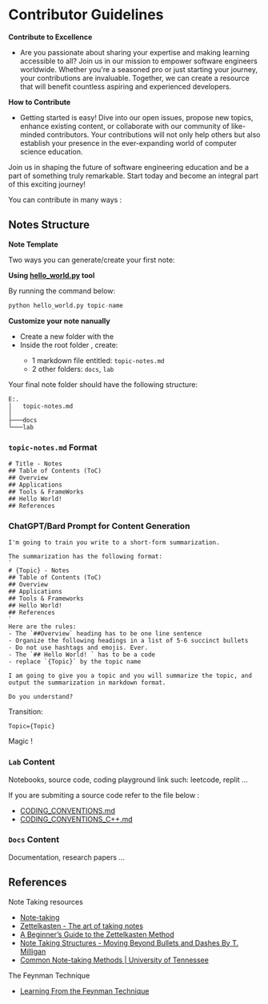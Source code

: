 # Contributor Guidelines

**Contribute to Excellence**

- Are you passionate about sharing your expertise and making learning accessible to all? Join us in our mission to empower software engineers worldwide. Whether you're a seasoned pro or just starting your journey, your contributions are invaluable. Together, we can create a resource that will benefit countless aspiring and experienced developers.

**How to Contribute**

- Getting started is easy! Dive into our open issues, propose new topics, enhance existing content, or collaborate with our community of like-minded contributors. Your contributions will not only help others but also establish your presence in the ever-expanding world of computer science education.

Join us in shaping the future of software engineering education and be a part of something truly remarkable. Start today and become an integral part of this exciting journey!

You can contribute in many ways :

## Notes Structure

**Note Template**

Two ways you can generate/create your first note:

**Using [hello_world.py](hello_world.py) tool**

By running the command below:

```python
python hello_world.py topic-name
```

**Customize your note nanually**

- Create a new folder with the <topic name>
- Inside the root folder <topic-name>, create: 
  - 1 markdown file entitled: `topic-notes.md`
  - 2 other folders: `docs`, `lab`

Your final note folder should have the following structure:

```
E:.
│   topic-notes.md
│
├───docs
└───lab
```

### `topic-notes.md` Format

```
# Title - Notes
## Table of Contents (ToC)
## Overview
## Applications
## Tools & FrameWorks
## Hello World!
## References
```

### ChatGPT/Bard Prompt for Content Generation

```
I'm going to train you write to a short-form summarization.

The summarization has the following format: 
`
# {Topic} - Notes
## Table of Contents (ToC)
## Overview
## Applications
## Tools & Frameworks
## Hello World!
## References
`
Here are the rules: 
- The `##Overview` heading has to be one line sentence
- Organize the following headings in a list of 5-6 succinct bullets 
- Do not use hashtags and emojis. Ever.
- The `## Hello World! ` has to be a code
- replace `{Topic}` by the topic name 

I am going to give you a topic and you will summarize the topic, and output the summarization in markdown format.

Do you understand?
```

Transition: 

```
Topic={Topic}
```

Magic !


### `Lab` Content

Notebooks, source code, coding playground link such: leetcode, replit ...

If you are submiting a source code refer to the file below : 

- [CODING_CONVENTIONS.md](./sw-documentation-convention/CODING_CONVENTIONS.md)
- [CODING_CONVENTIONS_C++.md](./sw-documentation-convention/CODING_CONVENTIONS_C++.md)

### `Docs` Content

Documentation, research papers ...

## References

Note Taking resources

- [Note-taking](https://en.wikipedia.org/wiki/Note-taking)
- [Zettelkasten - The art of taking notes](https://en.wikipedia.org/wiki/Zettelkasten)
- [A Beginner’s Guide to the Zettelkasten Method](https://zenkit.com/en/blog/a-beginners-guide-to-the-zettelkasten-method/)
- [Note Taking Structures - Moving Beyond Bullets and Dashes By T. Milligan](https://www.dunwoody.edu/pdfs/Elftmann-Note-Taking-Structures.pdf)
- [Common Note-taking Methods | University of Tennessee](https://www.utc.edu/enrollment-management-and-student-affairs/center-for-academic-support-and-advisement/tips-for-academic-success/note-taking)

The Feynman Technique

- [Learning From the Feynman Technique](https://evernote.com/blog/learning-from-the-feynman-technique/)



